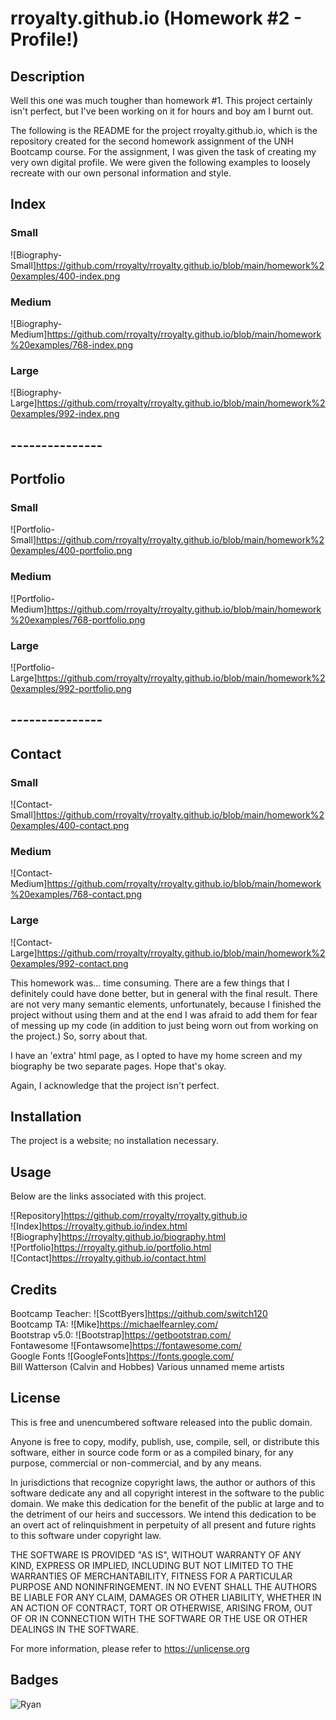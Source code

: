 # rroyalty.github.io (Homework #2 - Profile!)

## Description  

Well this one was much tougher than homework #1. This project certainly isn't perfect, but I've been working on it for hours and boy am I burnt out.  
  
The following is the README for the project rroyalty.github.io, which is the repository created for the second homework assignment of the UNH Bootcamp course. For the assignment, I was given the task of creating my very own digital profile. We were given the following examples to loosely recreate with our own personal information and style.  
  
## Index  
### Small  
![Biography-Small]https://github.com/rroyalty/rroyalty.github.io/blob/main/homework%20examples/400-index.png  
### Medium  
![Biography-Medium]https://github.com/rroyalty/rroyalty.github.io/blob/main/homework%20examples/768-index.png  
### Large  
![Biography-Large]https://github.com/rroyalty/rroyalty.github.io/blob/main/homework%20examples/992-index.png  
## ---------------  
## Portfolio  
### Small  
![Portfolio-Small]https://github.com/rroyalty/rroyalty.github.io/blob/main/homework%20examples/400-portfolio.png  
### Medium  
![Portfolio-Medium]https://github.com/rroyalty/rroyalty.github.io/blob/main/homework%20examples/768-portfolio.png  
### Large  
![Portfolio-Large]https://github.com/rroyalty/rroyalty.github.io/blob/main/homework%20examples/992-portfolio.png  
## ---------------  
## Contact  
### Small  
![Contact-Small]https://github.com/rroyalty/rroyalty.github.io/blob/main/homework%20examples/400-contact.png  
### Medium  
![Contact-Medium]https://github.com/rroyalty/rroyalty.github.io/blob/main/homework%20examples/768-contact.png  
### Large  
![Contact-Large]https://github.com/rroyalty/rroyalty.github.io/blob/main/homework%20examples/992-contact.png  
  
This homework was... time consuming. There are a few things that I definitely could have done better, but in general with the final result. There are not very many semantic elements, unfortunately, because I finished the project without using them and at the end I was afraid to add them for fear of messing up my code (in addition to just being worn out from working on the project.) So, sorry about that.  
  
I have an 'extra' html page, as I opted to have my home screen and my biography be two separate pages. Hope that's okay.  
  
Again, I acknowledge that the project isn't perfect.  
  
## Installation  
  
The project is a website; no installation necessary.  
  
## Usage  
  
Below are the links associated with this project.  
  
![Repository]https://github.com/rroyalty/rroyalty.github.io  
![Index]https://rroyalty.github.io/index.html  
![Biography]https://rroyalty.github.io/biography.html  
![Portfolio]https://rroyalty.github.io/portfolio.html  
![Contact]https://rroyalty.github.io/contact.html  
  
## Credits  
  
Bootcamp Teacher: ![ScottByers]https://github.com/switch120  
Bootcamp TA: ![Mike]https://michaelfearnley.com/  
Bootstrap v5.0: ![Bootstrap]https://getbootstrap.com/  
Fontawesome ![Fontawsome]https://fontawesome.com/  
Google Fonts ![GoogleFonts]https://fonts.google.com/  
Bill Watterson (Calvin and Hobbes)
Various unnamed meme artists


## License

This is free and unencumbered software released into the public domain.

Anyone is free to copy, modify, publish, use, compile, sell, or
distribute this software, either in source code form or as a compiled
binary, for any purpose, commercial or non-commercial, and by any
means.

In jurisdictions that recognize copyright laws, the author or authors
of this software dedicate any and all copyright interest in the
software to the public domain. We make this dedication for the benefit
of the public at large and to the detriment of our heirs and
successors. We intend this dedication to be an overt act of
relinquishment in perpetuity of all present and future rights to this
software under copyright law.

THE SOFTWARE IS PROVIDED "AS IS", WITHOUT WARRANTY OF ANY KIND,
EXPRESS OR IMPLIED, INCLUDING BUT NOT LIMITED TO THE WARRANTIES OF
MERCHANTABILITY, FITNESS FOR A PARTICULAR PURPOSE AND NONINFRINGEMENT.
IN NO EVENT SHALL THE AUTHORS BE LIABLE FOR ANY CLAIM, DAMAGES OR
OTHER LIABILITY, WHETHER IN AN ACTION OF CONTRACT, TORT OR OTHERWISE,
ARISING FROM, OUT OF OR IN CONNECTION WITH THE SOFTWARE OR THE USE OR
OTHER DEALINGS IN THE SOFTWARE.

For more information, please refer to <https://unlicense.org>

## Badges

![Ryan](https://img.shields.io/badge/Ryan's%20Badge-Hello-green)

